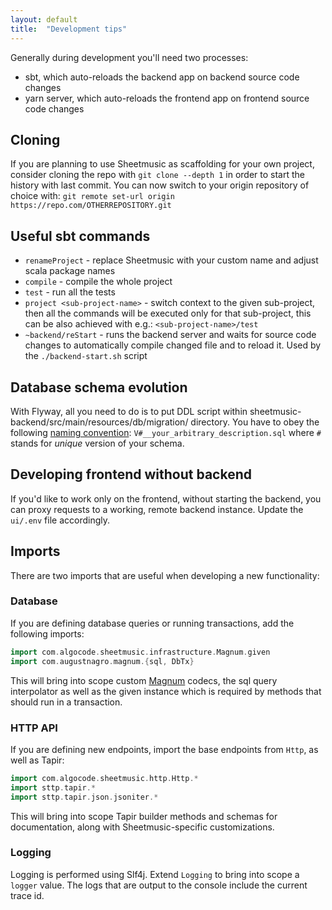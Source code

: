 ```yaml
---
layout: default
title:  "Development tips"
---
```


Generally during development you'll need two processes:

* sbt, which auto-reloads the backend app on backend source code changes
* yarn server, which auto-reloads the frontend app on frontend source code changes

## Cloning

If you are planning to use Sheetmusic as scaffolding for your own project, consider cloning the repo with `git clone
--depth 1` in order to start the history with last commit. You can now switch to your origin repository of choice with:
`git remote set-url origin https://repo.com/OTHERREPOSITORY.git`

## Useful sbt commands

* `renameProject` - replace Sheetmusic with your custom name and adjust scala package names
* `compile` - compile the whole project
* `test` - run all the tests
* `project <sub-project-name>` - switch context to the given sub-project, then all the commands will be executed only
for that sub-project, this can be also achieved with e.g.: `<sub-project-name>/test`
* `~backend/reStart` - runs the backend server and waits for source code changes to automatically compile changed file
  and to reload it. Used by the `./backend-start.sh` script

## Database schema evolution

With Flyway, all you need to do is to put DDL script within sheetmusic-backend/src/main/resources/db/migration/
directory. You have to obey the following [naming convention](http://flywaydb.org/documentation/migration/sql.html):
`V#__your_arbitrary_description.sql` where `#` stands for *unique* version of your schema.

## Developing frontend without backend

If you'd like to work only on the frontend, without starting the backend, you can proxy requests to a working, remote
backend instance. Update the `ui/.env` file accordingly.

## Imports

There are two imports that are useful when developing a new functionality:

### Database

If you are defining database queries or running transactions, add the following imports:

```scala
import com.algocode.sheetmusic.infrastructure.Magnum.given
import com.augustnagro.magnum.{sql, DbTx}
```

This will bring into scope custom [Magnum](https://github.com/AugustNagro/magnum) codecs, the sql query interpolator
as well as the given instance which is required by methods that should run in a transaction.

### HTTP API

If you are defining new endpoints, import the base endpoints from `Http`, as well as Tapir:

```scala
import com.algocode.sheetmusic.http.Http.*
import sttp.tapir.*
import sttp.tapir.json.jsoniter.*
```

This will bring into scope Tapir builder methods and schemas for documentation, along with Sheetmusic-specific
customizations.

### Logging

Logging is performed using Slf4j. Extend `Logging` to bring into scope a `logger` value. The logs that are output to the
console include the current trace id.
